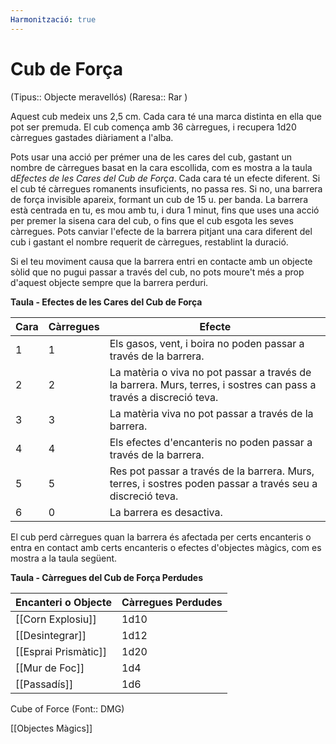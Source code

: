 ```yaml
---
Harmonització: true
---
```

# Cub de Força

(Tipus:: Objecte meravellós) (Raresa:: Rar )

Aquest cub medeix uns 2,5 cm. Cada cara té una marca distinta en ella que pot ser premuda. El cub comença amb 36 càrregues, i recupera 1d20 càrregues gastades diàriament a l'alba.

Pots usar una acció per prémer una de les cares del cub, gastant un nombre de càrregues basat en la cara escollida, com es mostra a la taula d*Efectes de les Cares del Cub de Força*. Cada cara té un efecte diferent. Si el cub té càrregues romanents insuficients, no passa res. Si no, una barrera de força invisible apareix, formant un cub de 15 u. per banda. La barrera està centrada en tu, es mou amb tu, i dura 1 minut, fins que uses una acció per premer la sisena cara del cub, o fins que el cub esgota les seves càrregues. Pots canviar l'efecte de la barrera pitjant una cara diferent del cub i gastant el nombre requerit de càrregues, restablint la duració.

Si el teu moviment causa que la barrera entri en contacte amb un objecte sòlid que no pugui passar a través del cub, no pots moure't més a prop d'aquest objecte sempre que la barrera perduri.

**Taula - Efectes de les Cares del Cub de Força**

| Cara | Càrregues | Efecte             |
|------|---------|--------------------|
| 1    | 1       | Els gasos, vent, i boira no poden passar a través de la barrera.   |
| 2    | 2       | La matèria o viva no pot passar a través de la barrera. Murs, terres, i sostres can pass a través a discreció teva. |
| 3    | 3       | La matèria viva no pot passar a través de la barrera.             |
| 4    | 4       | Els efectes d'encanteris no poden passar a través de la barrera.    |
| 5    | 5       | Res pot passar a través de la barrera. Murs, terres, i sostres poden passar a través seu a discreció teva.            |
| 6    | 0       | La barrera es desactiva.    |

El cub perd càrregues quan la barrera és afectada per certs encanteris o entra en contact amb certs encanteris o efectes d'objectes màgics, com es mostra a la taula següent.

**Taula - Càrregues del Cub de Força Perdudes**

| Encanteri o Objecte    | Càrregues Perdudes |
|------------------|--------------|
| [[Corn Explosiu]] | 1d10         |
| [[Desintegrar]]     | 1d12         |
| [[Esprai Prismàtic]]  | 1d20         |
| [[Mur de Foc]]     | 1d4          |
| [[Passadís]]         | 1d6          |

Cube of Force (Font:: DMG)

[[Objectes Màgics]]